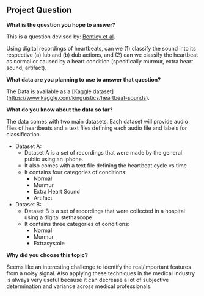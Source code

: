 ## Project Question ##

**What is the question you hope to answer?**

This is a question devised by: [Bentley et al](http://www.peterjbentley.com/heartchallenge/).

Using digital recordings of heartbeats, can we (1) classify the sound into its respective (a) lub and (b) dub actions, and (2) can we classify the heartbeat as normal or caused by a heart condition (specifically murmur, extra heart sound, artifact).

**What data are you planning to use to answer that question?**

The Data is available as a [Kaggle dataset] (https://www.kaggle.com/kinguistics/heartbeat-sounds).

**What do you know about the data so far?**

The data comes with two main datasets. Each dataset will provide audio files of heartbeats and a text files defining each audio file and labels for classification.
* Dataset A:
  * Dataset A is a set of recordings that were made by the general public using an Iphone. 
  * It also comes with a text file defining the heartbeat cycle vs time
  * It contains four categories of conditions:
    * Normal
    * Murmur
    * Extra Heart Sound
    * Artifact
* Dataset B:
  * Dataset B is a set of recordings that were collected in a hospital using a digital stethascope
  * It contains three categories of conditions:
    * Normal
    * Murmur
    * Extrasystole

**Why did you choose this topic?**

Seems like an interesting challenge to identify the real/important features from a noisy signal. Also applying these techniques in the medical industry is always very useful because it can decrease a lot of subjective determination and variance across medical professionals.
